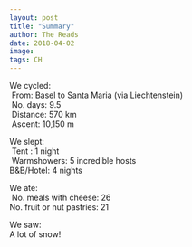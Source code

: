 ```yaml
---
layout: post
title: "Summary"
author: The Reads
date: 2018-04-02
image: 
tags: CH
---
```


We cycled:  
  From: Basel to Santa Maria (via Liechtenstein)  
  No. days: 9.5  
  Distance: 570 km  
  Ascent: 10,150 m  
  
We slept:  
  Tent : 1 night  
  Warmshowers: 5 incredible hosts  
  B&B/Hotel: 4 nights
  
We ate:  
 No. meals with cheese: 26     
 No. fruit or nut pastries: 21  
 
We saw:  
  A lot of snow!
